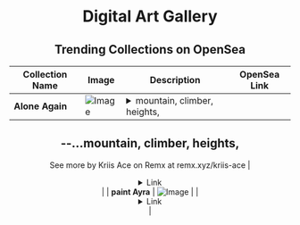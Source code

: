 <div align="center">

# Digital Art Gallery

## Trending Collections on OpenSea

| Collection Name                       | Image                                                                                     | Description                       | OpenSea Link                                                                                          |
|---------------------------------------|-------------------------------------------------------------------------------------------|-----------------------------------|--------------------------------------------------------------------------------------------------------|
| **Alone Again** | ![Image](https://i.seadn.io/s/raw/files/67a382846ee9db05438d6b07387a04d1.jpg?w=500&auto=format?w=200&auto=format) | <details><summary>mountain, climber, heights,
--...</summary>mountain, climber, heights,
--
See more by Kriis Ace on Remx at remx.xyz/kriis-ace</details> | <details><summary>Link</summary>[Alone Again](https://opensea.io/collection/alone-again-3)</details> |
| **paint Ayra** | ![Image](https://i.seadn.io/s/raw/files/476979a38bd48d9f1569f6f60de79384.png?w=500&auto=format?w=200&auto=format) |  | <details><summary>Link</summary>[paint Ayra](https://opensea.io/collection/paint-ayra)</details> |

</div>